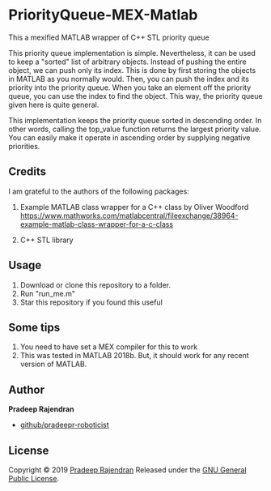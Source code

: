# PriorityQueue-MEX-Matlab
This a mexified MATLAB wrapper of C++ STL priority queue

This priority queue implementation is simple. Nevertheless, it can be used to keep a "sorted" list of arbitrary objects.
Instead of pushing the entire object, we can push only its index.
This is done by first storing the objects in MATLAB as you normally would. Then, you can push the index and its priority into the priority queue.
When you take an element off the priority queue, you can use the index to find the object. This way, the priority queue given here is quite general.

This implementation keeps the priority queue sorted in descending order. In other words, calling the top_value function returns the largest priority value.
You can easily make it operate in ascending order by supplying negative priorities.

## Credits
I am grateful to the authors of the following packages:

1) Example MATLAB class wrapper for a C++ class by Oliver Woodford
https://www.mathworks.com/matlabcentral/fileexchange/38964-example-matlab-class-wrapper-for-a-c-class

2) C++ STL library

## Usage
1) Download or clone this repository to a folder.
2) Run "run_me.m"
3) Star this repository if you found this useful


## Some tips
1) You need to have set a MEX compiler for this to work
2) This was tested in MATLAB 2018b. But, it should work for any recent version of MATLAB.

## Author

**Pradeep Rajendran**

* [github/pradeepr-roboticist](https://github.com/pradeepr-roboticist)

## License

Copyright © 2019 [Pradeep Rajendran](https://github.com/pradeepr-roboticist)
Released under the [GNU General Public License](https://github.com/pradeepr-roboticist/PriorityQueue-MEX-Matlab/blob/master/LICENSE).
